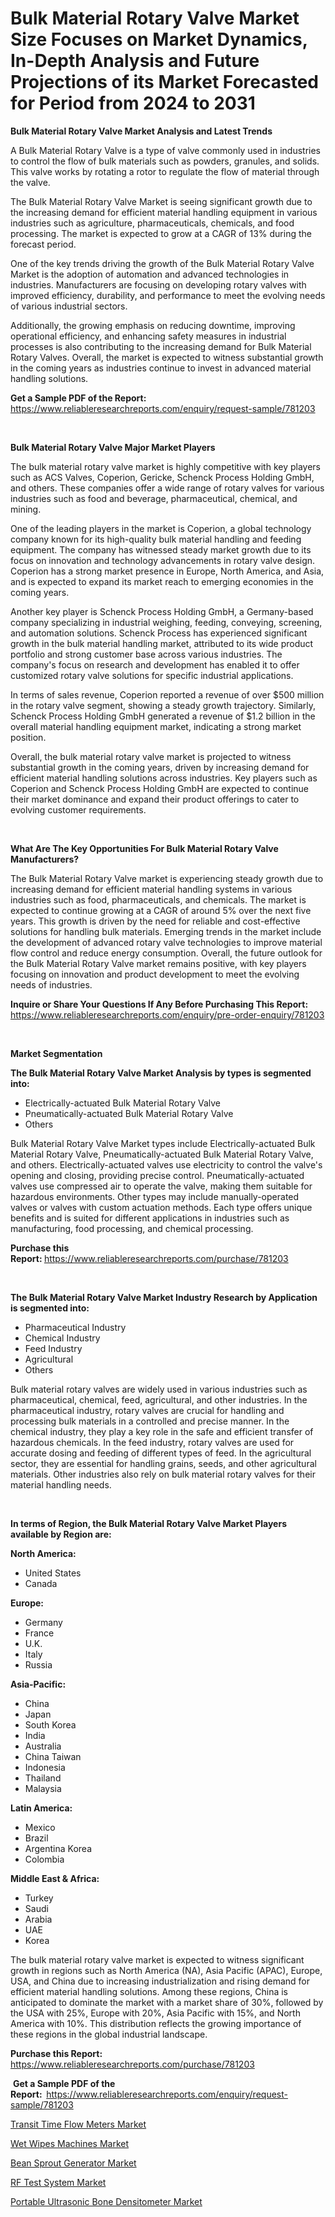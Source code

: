 <p><h1>Bulk Material Rotary Valve Market Size Focuses on Market Dynamics, In-Depth Analysis and Future Projections of its Market Forecasted for Period from 2024 to 2031</h1></p><p><strong>Bulk Material Rotary Valve Market Analysis and Latest Trends</strong></p>
<p><p>A Bulk Material Rotary Valve is a type of valve commonly used in industries to control the flow of bulk materials such as powders, granules, and solids. This valve works by rotating a rotor to regulate the flow of material through the valve.</p><p>The Bulk Material Rotary Valve Market is seeing significant growth due to the increasing demand for efficient material handling equipment in various industries such as agriculture, pharmaceuticals, chemicals, and food processing. The market is expected to grow at a CAGR of 13% during the forecast period.</p><p>One of the key trends driving the growth of the Bulk Material Rotary Valve Market is the adoption of automation and advanced technologies in industries. Manufacturers are focusing on developing rotary valves with improved efficiency, durability, and performance to meet the evolving needs of various industrial sectors.</p><p>Additionally, the growing emphasis on reducing downtime, improving operational efficiency, and enhancing safety measures in industrial processes is also contributing to the increasing demand for Bulk Material Rotary Valves. Overall, the market is expected to witness substantial growth in the coming years as industries continue to invest in advanced material handling solutions.</p></p>
<p><strong>Get a Sample PDF of the Report:&nbsp;</strong> <a href="https://www.reliableresearchreports.com/enquiry/request-sample/781203">https://www.reliableresearchreports.com/enquiry/request-sample/781203</a></p>
<p>&nbsp;</p>
<p><strong>Bulk Material Rotary Valve Major Market Players</strong></p>
<p><p>The bulk material rotary valve market is highly competitive with key players such as ACS Valves, Coperion, Gericke, Schenck Process Holding GmbH, and others. These companies offer a wide range of rotary valves for various industries such as food and beverage, pharmaceutical, chemical, and mining.</p><p>One of the leading players in the market is Coperion, a global technology company known for its high-quality bulk material handling and feeding equipment. The company has witnessed steady market growth due to its focus on innovation and technology advancements in rotary valve design. Coperion has a strong market presence in Europe, North America, and Asia, and is expected to expand its market reach to emerging economies in the coming years.</p><p>Another key player is Schenck Process Holding GmbH, a Germany-based company specializing in industrial weighing, feeding, conveying, screening, and automation solutions. Schenck Process has experienced significant growth in the bulk material handling market, attributed to its wide product portfolio and strong customer base across various industries. The company's focus on research and development has enabled it to offer customized rotary valve solutions for specific industrial applications.</p><p>In terms of sales revenue, Coperion reported a revenue of over $500 million in the rotary valve segment, showing a steady growth trajectory. Similarly, Schenck Process Holding GmbH generated a revenue of $1.2 billion in the overall material handling equipment market, indicating a strong market position.</p><p>Overall, the bulk material rotary valve market is projected to witness substantial growth in the coming years, driven by increasing demand for efficient material handling solutions across industries. Key players such as Coperion and Schenck Process Holding GmbH are expected to continue their market dominance and expand their product offerings to cater to evolving customer requirements.</p></p>
<p>&nbsp;</p>
<p><strong>What Are The Key Opportunities For Bulk Material Rotary Valve Manufacturers?</strong></p>
<p><p>The Bulk Material Rotary Valve market is experiencing steady growth due to increasing demand for efficient material handling systems in various industries such as food, pharmaceuticals, and chemicals. The market is expected to continue growing at a CAGR of around 5% over the next five years. This growth is driven by the need for reliable and cost-effective solutions for handling bulk materials. Emerging trends in the market include the development of advanced rotary valve technologies to improve material flow control and reduce energy consumption. Overall, the future outlook for the Bulk Material Rotary Valve market remains positive, with key players focusing on innovation and product development to meet the evolving needs of industries.</p></p>
<p><strong>Inquire or Share Your Questions If Any Before Purchasing This Report:</strong> <a href="https://www.reliableresearchreports.com/enquiry/pre-order-enquiry/781203">https://www.reliableresearchreports.com/enquiry/pre-order-enquiry/781203</a></p>
<p>&nbsp;</p>
<p><strong>Market Segmentation</strong></p>
<p><strong>The Bulk Material Rotary Valve Market Analysis by types is segmented into:</strong></p>
<p><ul><li>Electrically-actuated Bulk Material Rotary Valve</li><li>Pneumatically-actuated Bulk Material Rotary Valve</li><li>Others</li></ul></p>
<p><p>Bulk Material Rotary Valve Market types include Electrically-actuated Bulk Material Rotary Valve, Pneumatically-actuated Bulk Material Rotary Valve, and others. Electrically-actuated valves use electricity to control the valve's opening and closing, providing precise control. Pneumatically-actuated valves use compressed air to operate the valve, making them suitable for hazardous environments. Other types may include manually-operated valves or valves with custom actuation methods. Each type offers unique benefits and is suited for different applications in industries such as manufacturing, food processing, and chemical processing.</p></p>
<p><strong>Purchase this Report:&nbsp;</strong><a href="https://www.reliableresearchreports.com/purchase/781203">https://www.reliableresearchreports.com/purchase/781203</a></p>
<p>&nbsp;</p>
<p><strong>The Bulk Material Rotary Valve Market Industry Research by Application is segmented into:</strong></p>
<p><ul><li>Pharmaceutical Industry</li><li>Chemical Industry</li><li>Feed Industry</li><li>Agricultural</li><li>Others</li></ul></p>
<p><p>Bulk material rotary valves are widely used in various industries such as pharmaceutical, chemical, feed, agricultural, and other industries. In the pharmaceutical industry, rotary valves are crucial for handling and processing bulk materials in a controlled and precise manner. In the chemical industry, they play a key role in the safe and efficient transfer of hazardous chemicals. In the feed industry, rotary valves are used for accurate dosing and feeding of different types of feed. In the agricultural sector, they are essential for handling grains, seeds, and other agricultural materials. Other industries also rely on bulk material rotary valves for their material handling needs.</p></p>
<p>&nbsp;</p>
<p><strong>In terms of Region, the Bulk Material Rotary Valve Market Players available by Region are:</strong></p>
<p>
    <p> <strong> North America: </strong>
        <ul>
            <li>United States</li>
            <li>Canada</li>
        </ul>
        </p> 
    <p> <strong> Europe: </strong>
        <ul>
            <li>Germany</li>
            <li>France</li>
            <li>U.K.</li>
            <li>Italy</li>
            <li>Russia</li>
        </ul>
        </p> 
    <p> <strong> Asia-Pacific: </strong>
        <ul>
            <li>China</li>
            <li>Japan</li>
            <li>South Korea</li>
            <li>India</li>
            <li>Australia</li>
            <li>China Taiwan</li>
            <li>Indonesia</li>
            <li>Thailand</li>
            <li>Malaysia</li>
        </ul>
        </p> 
    <p> <strong> Latin America: </strong>
        <ul>
            <li>Mexico</li>
            <li>Brazil</li>
            <li>Argentina Korea</li>
            <li>Colombia</li>
        </ul>
        </p> 
    <p> <strong> Middle East & Africa: </strong>
        <ul>
            <li>Turkey</li>
            <li>Saudi</li>
            <li>Arabia</li>
            <li>UAE</li>
            <li>Korea</li>
        </ul>
    </p>
    </p>
<p><p>The bulk material rotary valve market is expected to witness significant growth in regions such as North America (NA), Asia Pacific (APAC), Europe, USA, and China due to increasing industrialization and rising demand for efficient material handling solutions. Among these regions, China is anticipated to dominate the market with a market share of 30%, followed by the USA with 25%, Europe with 20%, Asia Pacific with 15%, and North America with 10%. This distribution reflects the growing importance of these regions in the global industrial landscape.</p></p>
<p><strong>Purchase this Report: </strong><a href="https://www.reliableresearchreports.com/purchase/781203">https://www.reliableresearchreports.com/purchase/781203</a></p>
<p>&nbsp;<strong>Get a Sample PDF of the Report:&nbsp;&nbsp;</strong><a href="https://www.reliableresearchreports.com/enquiry/request-sample/781203">https://www.reliableresearchreports.com/enquiry/request-sample/781203</a></p>
<p><strong></strong></p>
<p><p><a href="https://medium.com/@andreametcalfe66/transit-time-flow-meters-market-size-reveals-the-best-marketing-channels-in-global-industry-87d0ba8e1b59">Transit Time Flow Meters Market</a></p><p><a href="https://medium.com/@andreametcalfe66/wet-wipes-machines-market-exploring-market-share-market-trends-and-future-growth-3653861f6158">Wet Wipes Machines Market</a></p><p><a href="https://issuu.com/reportprime-2/docs/bean-sprout-generator-market-size-2030.pptx">Bean Sprout Generator Market</a></p><p><a href="https://medium.com/@andreametcalfe66/rf-test-system-market-trends-and-market-analysis-forecasted-for-period-2024-2031-0d0a9324e4c1">RF Test System Market</a></p><p><a href="https://issuu.com/reportprime-2/docs/portable-ultrasonic-bone-densitometer-market-size-">Portable Ultrasonic Bone Densitometer Market</a></p></p>